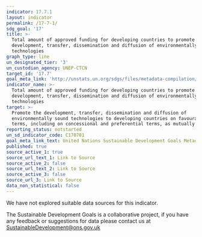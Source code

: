 ```yaml
---
indicator: 17.7.1
layout: indicator
permalink: /17-7-1/
sdg_goal: '17'
title: >-
  Total amount of approved funding for developing countries to promote the
  development, transfer, dissemination and diffusion of environmentally sound
  technologies
graph_type: line
un_designated_tier: '3'
un_custodian_agency: UNEP-CTCN
target_id: '17.7'
goal_meta_link: 'http://unstats.un.org/sdgs/files/metadata-compilation/Metadata-Goal-17.pdf'
indicator_name: >-
  Total amount of approved funding for developing countries to promote the
  development, transfer, dissemination and diffusion of environmentally sound
  technologies
target: >-
  Promote the development, transfer, dissemination and diffusion of
  environmentally sound technologies to developing countries on favourable
  terms, including on concessional and preferential terms, as mutually agreed
reporting_status: notstarted
un_sd_indicator_code: C170701
goal_meta_link_text: United Nations Sustainable Development Goals Metadata (pdf 468kB)
published: true
source_active_1: true
source_url_text_1: Link to Source
source_active_2: false
source_url_text_2: Link to Source
source_active_3: false
source_url_3: Link to Source
data_non_statistical: false
---
```


We have not explored suitable data sources for this indicator. 

The Sustainable Development Goals is a collaborative project, if you have any feedback or suggestions for data please contact us at <SustainableDevelopment@ons.gov.uk>
